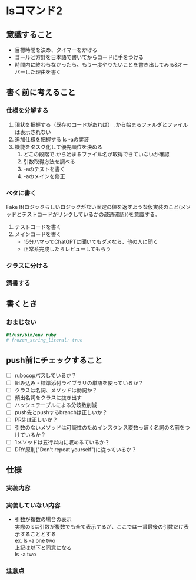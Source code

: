 # lsコマンド2

## 意識すること

- 目標時間を決め、タイマーをかける
- ゴールと方針を日本語で書いてからコードに手をつける
- 時間内に終わらなかったら、もう一度やりたいことを書き出してみる&オーバーした理由を書く

## 書く前に考えること

### 仕様を分解する

 1. 現状を把握する（既存のコードがあれば）
    .から始まるフォルダとファイルは表示されない
 2. 追加仕様を把握する
    ls -aの実装
 3. 機能をタスク化して優先順位を決める
    1. どこの段階で.から始まるファイル名が取得できていないか確認
    2. 引数取得方法を調べる
    3. -aのテストを書く
    4. -aのメインを修正

### ベタに書く

Fake It(ロジックらしいロジックがない固定の値を返すような仮実装のこと(メソッドとテストコードがリンクしているかの疎通確認）)を意識する。

1. テストコードを書く
2. メインコードを書く
   - 15分ハマってChatGPTに聞いてもダメなら、他の人に聞く
   - 正常系完成したらレビューしてもらう

### クラスに分ける

### 清書する

## 書くとき

### おまじない

```ruby
#!/usr/bin/env ruby
# frozen_string_literal: true
```

## push前にチェックすること

- [ ] rubocopパスしているか？
- [ ] 組み込み・標準添付ライブラリの単語を使っているか？
- [ ] クラスは名詞、メソッドは動詞か？
- [ ] 頻出名詞をクラスに抜き出す
- [ ] ハッシュテーブルによる分岐数削減
- [ ] push先とpushするbranchは正しいか？
- [ ] PR先は正しいか？
- [ ] 引数のないメソッドは可読性のためインスタンス変数っぽく名詞の名前をつけているか？
- [ ] 1メソッドは五行以内に収めるているか？
- [ ] DRY原則("Don't repeat yourself")に従っているか？

## 仕様

### 実装内容

### 実装していない内容

- 引数が複数の場合の表示  
実際のlsは引数が複数でも全て表示するが、ここでは一番最後の引数だけ表示することとする  
ex. ls -a one two  
上記は以下と同意になる  
ls -a two

### 注意点
